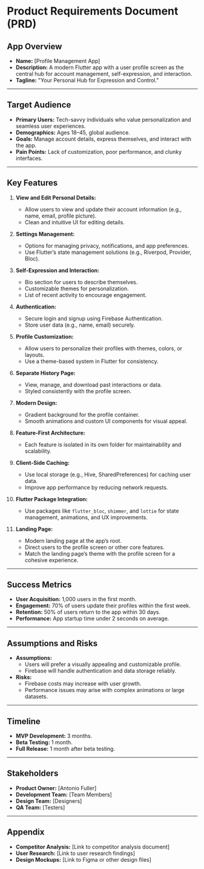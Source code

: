 # Product Requirements Document (PRD)

## App Overview
- **Name:** [Profile Management App]
- **Description:** A modern Flutter app with a user profile screen as the central hub for account management, self-expression, and interaction.
- **Tagline:** "Your Personal Hub for Expression and Control."

---

## Target Audience
- **Primary Users:** Tech-savvy individuals who value personalization and seamless user experiences.
- **Demographics:** Ages 18–45, global audience.
- **Goals:** Manage account details, express themselves, and interact with the app.
- **Pain Points:** Lack of customization, poor performance, and clunky interfaces.

---

## Key Features
1. **View and Edit Personal Details:**
   - Allow users to view and update their account information (e.g., name, email, profile picture).
   - Clean and intuitive UI for editing details.

2. **Settings Management:**
   - Options for managing privacy, notifications, and app preferences.
   - Use Flutter’s state management solutions (e.g., Riverpod, Provider, Bloc).

3. **Self-Expression and Interaction:**
   - Bio section for users to describe themselves.
   - Customizable themes for personalization.
   - List of recent activity to encourage engagement.

4. **Authentication:**
   - Secure login and signup using Firebase Authentication.
   - Store user data (e.g., name, email) securely.

5. **Profile Customization:**
   - Allow users to personalize their profiles with themes, colors, or layouts.
   - Use a theme-based system in Flutter for consistency.

6. **Separate History Page:**
   - View, manage, and download past interactions or data.
   - Styled consistently with the profile screen.

7. **Modern Design:**
   - Gradient background for the profile container.
   - Smooth animations and custom UI components for visual appeal.

8. **Feature-First Architecture:**
   - Each feature is isolated in its own folder for maintainability and scalability.

9. **Client-Side Caching:**
   - Use local storage (e.g., Hive, SharedPreferences) for caching user data.
   - Improve app performance by reducing network requests.

10. **Flutter Package Integration:**
    - Use packages like `flutter_bloc`, `shimmer`, and `lottie` for state management, animations, and UX improvements.

11. **Landing Page:**
    - Modern landing page at the app’s root.
    - Direct users to the profile screen or other core features.
    - Match the landing page’s theme with the profile screen for a cohesive experience.

---

## Success Metrics
- **User Acquisition:** 1,000 users in the first month.
- **Engagement:** 70% of users update their profiles within the first week.
- **Retention:** 50% of users return to the app within 30 days.
- **Performance:** App startup time under 2 seconds on average.

---

## Assumptions and Risks
- **Assumptions:**
  - Users will prefer a visually appealing and customizable profile.
  - Firebase will handle authentication and data storage reliably.
- **Risks:**
  - Firebase costs may increase with user growth.
  - Performance issues may arise with complex animations or large datasets.

---

## Timeline
- **MVP Development:** 3 months.
- **Beta Testing:** 1 month.
- **Full Release:** 1 month after beta testing.

---

## Stakeholders
- **Product Owner:** [Antonio Fuller]
- **Development Team:** [Team Members]
- **Design Team:** [Designers]
- **QA Team:** [Testers]

---

## Appendix
- **Competitor Analysis:** [Link to competitor analysis document]
- **User Research:** [Link to user research findings]
- **Design Mockups:** [Link to Figma or other design files]